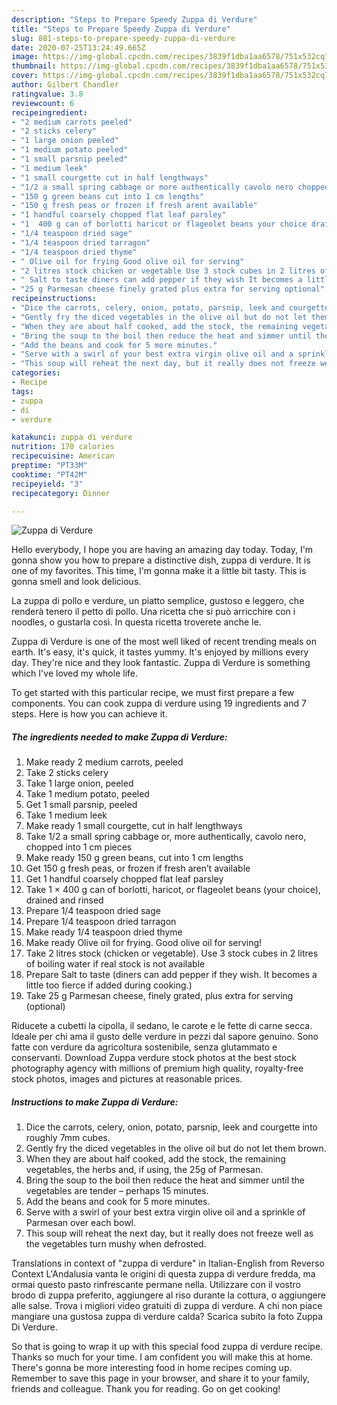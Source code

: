 ```yaml
---
description: "Steps to Prepare Speedy Zuppa di Verdure"
title: "Steps to Prepare Speedy Zuppa di Verdure"
slug: 881-steps-to-prepare-speedy-zuppa-di-verdure
date: 2020-07-25T13:24:49.665Z
image: https://img-global.cpcdn.com/recipes/3839f1dba1aa6578/751x532cq70/zuppa-di-verdure-recipe-main-photo.jpg
thumbnail: https://img-global.cpcdn.com/recipes/3839f1dba1aa6578/751x532cq70/zuppa-di-verdure-recipe-main-photo.jpg
cover: https://img-global.cpcdn.com/recipes/3839f1dba1aa6578/751x532cq70/zuppa-di-verdure-recipe-main-photo.jpg
author: Gilbert Chandler
ratingvalue: 3.8
reviewcount: 6
recipeingredient:
- "2 medium carrots peeled"
- "2 sticks celery"
- "1 large onion peeled"
- "1 medium potato peeled"
- "1 small parsnip peeled"
- "1 medium leek"
- "1 small courgette cut in half lengthways"
- "1/2 a small spring cabbage or more authentically cavolo nero chopped into 1 cm pieces"
- "150 g green beans cut into 1 cm lengths"
- "150 g fresh peas or frozen if fresh arent available"
- "1 handful coarsely chopped flat leaf parsley"
- "1  400 g can of borlotti haricot or flageolet beans your choice drained and rinsed"
- "1/4 teaspoon dried sage"
- "1/4 teaspoon dried tarragon"
- "1/4 teaspoon dried thyme"
- " Olive oil for frying Good olive oil for serving"
- "2 litres stock chicken or vegetable Use 3 stock cubes in 2 litres of boiling water if real stock is not available"
- " Salt to taste diners can add pepper if they wish It becomes a little too fierce if added during cooking"
- "25 g Parmesan cheese finely grated plus extra for serving optional"
recipeinstructions:
- "Dice the carrots, celery, onion, potato, parsnip, leek and courgette into roughly 7mm cubes."
- "Gently fry the diced vegetables in the olive oil but do not let them brown."
- "When they are about half cooked, add the stock, the remaining vegetables, the herbs and, if using, the 25g of Parmesan."
- "Bring the soup to the boil then reduce the heat and simmer until the vegetables are tender – perhaps 15 minutes."
- "Add the beans and cook for 5 more minutes."
- "Serve with a swirl of your best extra virgin olive oil and a sprinkle of Parmesan over each bowl."
- "This soup will reheat the next day, but it really does not freeze well as the vegetables turn mushy when defrosted."
categories:
- Recipe
tags:
- zuppa
- di
- verdure

katakunci: zuppa di verdure 
nutrition: 170 calories
recipecuisine: American
preptime: "PT33M"
cooktime: "PT42M"
recipeyield: "3"
recipecategory: Dinner

---
```



![Zuppa di Verdure](https://img-global.cpcdn.com/recipes/3839f1dba1aa6578/751x532cq70/zuppa-di-verdure-recipe-main-photo.jpg)

Hello everybody, I hope you are having an amazing day today. Today, I'm gonna show you how to prepare a distinctive dish, zuppa di verdure. It is one of my favorites. This time, I'm gonna make it a little bit tasty. This is gonna smell and look delicious.

La zuppa di pollo e verdure, un piatto semplice, gustoso e leggero, che renderà tenero il petto di pollo. Una ricetta che si può arricchire con i noodles, o gustarla così. In questa ricetta troverete anche le.

Zuppa di Verdure is one of the most well liked of recent trending meals on earth. It's easy, it's quick, it tastes yummy. It's enjoyed by millions every day. They're nice and they look fantastic. Zuppa di Verdure is something which I've loved my whole life.


To get started with this particular recipe, we must first prepare a few components. You can cook zuppa di verdure using 19 ingredients and 7 steps. Here is how you can achieve it.

<!--inarticleads1-->

##### The ingredients needed to make Zuppa di Verdure:

1. Make ready 2 medium carrots, peeled
1. Take 2 sticks celery
1. Take 1 large onion, peeled
1. Take 1 medium potato, peeled
1. Get 1 small parsnip, peeled
1. Take 1 medium leek
1. Make ready 1 small courgette, cut in half lengthways
1. Take 1/2 a small spring cabbage or, more authentically, cavolo nero, chopped into 1 cm pieces
1. Make ready 150 g green beans, cut into 1 cm lengths
1. Get 150 g fresh peas, or frozen if fresh aren’t available
1. Get 1 handful coarsely chopped flat leaf parsley
1. Take 1 × 400 g can of borlotti, haricot, or flageolet beans (your choice), drained and rinsed
1. Prepare 1/4 teaspoon dried sage
1. Prepare 1/4 teaspoon dried tarragon
1. Make ready 1/4 teaspoon dried thyme
1. Make ready  Olive oil for frying. Good olive oil for serving!
1. Take 2 litres stock (chicken or vegetable). Use 3 stock cubes in 2 litres of boiling water if real stock is not available
1. Prepare  Salt to taste (diners can add pepper if they wish. It becomes a little too fierce if added during cooking.)
1. Take 25 g Parmesan cheese, finely grated, plus extra for serving (optional)


Riducete a cubetti la cipolla, il sedano, le carote e le fette di carne secca. Ideale per chi ama il gusto delle verdure in pezzi dal sapore genuino. Sono fatte con verdure da agricoltura sostenibile, senza glutammato e conservanti. Download Zuppa verdure stock photos at the best stock photography agency with millions of premium high quality, royalty-free stock photos, images and pictures at reasonable prices. 

<!--inarticleads2-->

##### Instructions to make Zuppa di Verdure:

1. Dice the carrots, celery, onion, potato, parsnip, leek and courgette into roughly 7mm cubes.
1. Gently fry the diced vegetables in the olive oil but do not let them brown.
1. When they are about half cooked, add the stock, the remaining vegetables, the herbs and, if using, the 25g of Parmesan.
1. Bring the soup to the boil then reduce the heat and simmer until the vegetables are tender – perhaps 15 minutes.
1. Add the beans and cook for 5 more minutes.
1. Serve with a swirl of your best extra virgin olive oil and a sprinkle of Parmesan over each bowl.
1. This soup will reheat the next day, but it really does not freeze well as the vegetables turn mushy when defrosted.


Translations in context of &#34;zuppa di verdure&#34; in Italian-English from Reverso Context L&#39;Andalusia vanta le origini di questa zuppa di verdure fredda, ma ormai questo pasto rinfrescante permane nella. Utilizzare con il vostro brodo di zuppa preferito, aggiungere al riso durante la cottura, o aggiungere alle salse. Trova i migliori video gratuiti di zuppa di verdure. A chi non piace mangiare una gustosa zuppa di verdure calda? Scarica subito la foto Zuppa Di Verdure. 

So that is going to wrap it up with this special food zuppa di verdure recipe. Thanks so much for your time. I am confident you will make this at home. There's gonna be more interesting food in home recipes coming up. Remember to save this page in your browser, and share it to your family, friends and colleague. Thank you for reading. Go on get cooking!
